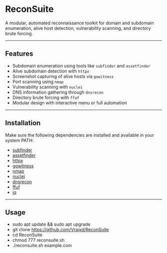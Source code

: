 # ReconSuite

A modular, automated reconnaissance toolkit for domain and subdomain enumeration, alive host detection, vulnerability scanning, and directory brute forcing.

---

## Features

- Subdomain enumeration using tools like `subfinder` and `assetfinder`
- Alive subdomain detection with `httpx`
- Screenshot capturing of alive hosts via `gowitness`
- Port scanning using `nmap`
- Vulnerability scanning with `nuclei`
- DNS information gathering through `dnsrecon`
- Directory brute forcing with `ffuf`
- Modular design with interactive menu or full automation

---

## Installation

Make sure the following dependencies are installed and available in your system PATH:

- [subfinder](https://github.com/projectdiscovery/subfinder)
- [assetfinder](https://github.com/tomnomnom/assetfinder)
- [httpx](https://github.com/projectdiscovery/httpx)
- [gowitness](https://github.com/sensepost/gowitness)
- [nmap](https://nmap.org/)
- [nuclei](https://github.com/projectdiscovery/nuclei)
- [dnsrecon](https://github.com/darkoperator/dnsrecon)
- [ffuf](https://github.com/ffuf/ffuf)
- [jq](https://stedolan.github.io/jq/)

---

## Usage

- sudo apt update && sudo apt upgrade
- git clone https://github.com/Vrajxd/ReconSuite
- cd ReconSuite
- chmod 777 reconsuite.sh
- ./reconsuite.sh example.com
